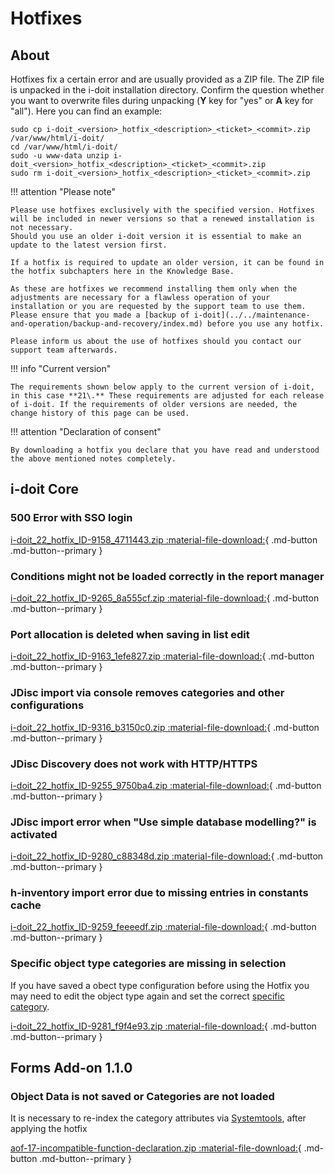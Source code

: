# Hotfixes

About
-----

Hotfixes fix a certain error and are usually provided as a ZIP file. The ZIP file is unpacked in the i-doit installation directory. Confirm the question whether you want to overwrite files during unpacking (**Y** key for "yes" or **A** key for "all"). Here you can find an example:

```shell
sudo cp i-doit_<version>_hotfix_<description>_<ticket>_<commit>.zip /var/www/html/i-doit/
cd /var/www/html/i-doit/
sudo -u www-data unzip i-doit_<version>_hotfix_<description>_<ticket>_<commit>.zip
sudo rm i-doit_<version>_hotfix_<description>_<ticket>_<commit>.zip
```

!!! attention "Please note"

    Please use hotfixes exclusively with the specified version. Hotfixes will be included in newer versions so that a renewed installation is not necessary.
    Should you use an older i-doit version it is essential to make an update to the latest version first.

    If a hotfix is required to update an older version, it can be found in the hotfix subchapters here in the Knowledge Base.

    As these are hotfixes we recommend installing them only when the adjustments are necessary for a flawless operation of your installation or you are requested by the support team to use them. Please ensure that you made a [backup of i-doit](../../maintenance-and-operation/backup-and-recovery/index.md) before you use any hotfix.

    Please inform us about the use of hotfixes should you contact our support team afterwards.

!!! info "Current version"

    The requirements shown below apply to the current version of i-doit, in this case **21\.** These requirements are adjusted for each release of i-doit. If the requirements of older versions are needed, the change history of this page can be used.

!!! attention "Declaration of consent"

    By downloading a hotfix you declare that you have read and understood the above mentioned notes completely.

i-doit Core
-----------

### 500 Error with SSO login

[i-doit_22_hotfix_ID-9158_4711443.zip :material-file-download:](../../assets/downloads/hotfixes/22/i-doit_22_hotfix_ID-9158_4711443.zip){ .md-button .md-button--primary }

### Conditions might not be loaded correctly in the report manager

[i-doit_22_hotfix_ID-9265_8a555cf.zip :material-file-download:](../../assets/downloads/hotfixes/22/i-doit_22_hotfix_ID-9265_8a555cf.zip){ .md-button .md-button--primary }

### Port allocation is deleted when saving in list edit

[i-doit_22_hotfix_ID-9163_1efe827.zip :material-file-download:](../../assets/downloads/hotfixes/22/i-doit_22_hotfix_ID-9163_1efe827.zip){ .md-button .md-button--primary }

### JDisc import via console removes categories and other configurations

[i-doit_22_hotfix_ID-9316_b3150c0.zip :material-file-download:](../../assets/downloads/hotfixes/22/i-doit_22_hotfix_ID-9316_b3150c0.zip){ .md-button .md-button--primary }

### JDisc Discovery does not work with HTTP/HTTPS

[i-doit_22_hotfix_ID-9255_9750ba4.zip :material-file-download:](../../assets/downloads/hotfixes/22/i-doit_22_hotfix_ID-9255_9750ba4.zip){ .md-button .md-button--primary }

### JDisc import error when "Use simple database modelling?" is activated

[i-doit_22_hotfix_ID-9280_c88348d.zip :material-file-download:](../../assets/downloads/hotfixes/22/i-doit_22_hotfix_ID-9280_c88348d.zip){ .md-button .md-button--primary }

### h-inventory import error due to missing entries in constants cache

[i-doit_22_hotfix_ID-9259_feeeedf.zip :material-file-download:](../../assets/downloads/hotfixes/22/i-doit_22_hotfix_ID-9259_feeeedf.zip){ .md-button .md-button--primary }

### Specific object type categories are missing in selection
If you have saved a obect type configuration before using the Hotfix you may need to edit the object type again and set the correct [specific category](../../basics/custom-object-types.md).

[i-doit_22_hotfix_ID-9281_f9f4e93.zip :material-file-download:](../../assets/downloads/hotfixes/22/i-doit_22_hotfix_ID-9281_f9f4e93.zip){ .md-button .md-button--primary }

Forms Add-on 1.1.0
------------------

### Object Data is not saved or Categories are not loaded

It is necessary to re-index the category attributes via [Systemtools](../../system-administration/system-settings/index.md), after applying the hotfix

[aof-17-incompatible-function-declaration.zip :material-file-download:](../../assets/downloads/hotfixes/forms/aof-17-incompatible-function-declaration.zip){ .md-button .md-button--primary }
